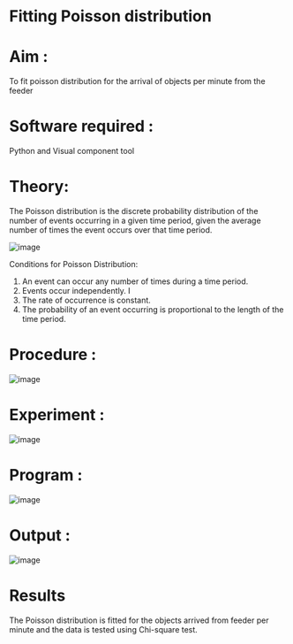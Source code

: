 # Fitting Poisson  distribution
# Aim : 

To fit poisson distribution for the arrival of objects per minute from the feeder

# Software required :  

Python and Visual component tool

# Theory:

The Poisson distribution is the discrete probability distribution of the number of events occurring in a given time period, given the average number of times the event occurs over that time period.

![image](https://user-images.githubusercontent.com/104613195/166248326-fd042076-8b0b-40c4-8b11-1d8e8fcb74db.png)

 Conditions for Poisson Distribution:

1. An event can occur any number of times during a time period.
2. Events occur independently. I
3. The rate of occurrence is constant.
4. The probability of an event occurring is proportional to the length of the time period. 
 
# Procedure :

![image](https://user-images.githubusercontent.com/104613195/166251988-d0c53205-6080-4f7b-ae4c-398178586637.png)

# Experiment :

![image](https://user-images.githubusercontent.com/103921593/230282876-f4a5afbf-cac1-4648-a1b0-c78840638a8e.png)

# Program :

![image](https://github.com/Nandakesore0210/Poisson_distribution/assets/149365088/e9d09643-04ad-419f-beb4-5648f2509d93)

# Output : 

![image](https://github.com/Nandakesore0210/Poisson_distribution/assets/149365088/e3d5af57-3fd5-4bce-aafb-076c6ca20314)

# Results

The Poisson distribution is fitted for the objects arrived from feeder per minute and the data is tested using Chi-square test. 
 
